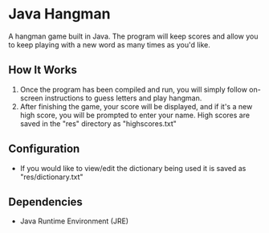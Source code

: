 # Java Hangman
A hangman game built in Java. The program will keep scores and allow you to keep playing with a new word as many times as you'd like.

## How It Works
1. Once the program has been compiled and run, you will simply follow on-screen instructions to guess letters and play hangman.
2. After finishing the game, your score will be displayed, and if it's a new high score, you will be prompted to enter your name. High scores are saved in the "res" directory as "highscores.txt"

## Configuration
- If you would like to view/edit the dictionary being used it is saved as "res/dictionary.txt"

## Dependencies
- Java Runtime Environment (JRE)